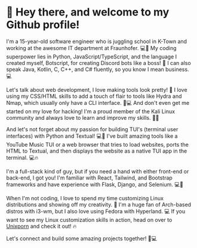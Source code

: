 # 👋 Hey there, and welcome to my Github profile!

I'm a 15-year-old software engineer who is juggling school in K-Town 
and working at the awesome IT department at Fraunhofer. 💻🔧 My coding 
superpower lies in Python, JavaScript/TypeScript, and the language I 
created myself, Botscript, for creating Discord bots like a boss! 🤖 
I can also speak Java, Kotlin, C, C++, and C# fluently, so you know 
I mean business. 💻

Let's talk about web development, I love making tools look pretty! 💅 
I love using my CSS/HTML skills to add a touch of flair to tools like 
Hydra and Nmap, which usually only have a CLI interface. 🔨💻 And don't 
even get me started on my love for hacking! I'm a proud member of 
the Kali Linux community and always love to learn and improve my skills. 🕵️‍♂️

And let's not forget about my passion for building TUI's (terminal user interfaces) with Python and Textual! 💻💬
I've built amazing tools like a YouTube Music TUI or a web browser that tries to load websites, ports the HTML to Textual, and then displays the website as a native TUI app in the terminal. 💻🔥

I'm a full-stack kind of guy, but if you need a hand with either 
front-end or back-end, I got you! I'm familiar with React, Tailwind, 
and Bootstrap frameworks and have experience with Flask, Django, 
and Selenium. 💻🚀

When I'm not coding, I love to spend my time customizing Linux 
distributions and showing off my creativity. 🐧 I'm a huge fan of 
Arch-based distros with i3-wm, but I also love using Fedora with 
Hyperland. 💻 If you want to see my Linux customization skills in 
action, head on over to [Unixporn](https://unixporn.com) and check it out! 🔥

Let's connect and build some amazing projects together! 🚀💻
